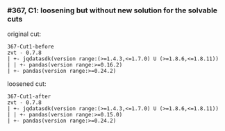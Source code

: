 ### #367, C1: loosening but without new solution for the solvable cuts
original cut:

```
367-Cut1-before
zvt - 0.7.8
| +- jqdatasdk(version range:(>=1.4.3,<=1.7.0) U (>=1.8.6,<=1.8.11))
| | +- pandas(version range:>=0.16.2)
| +- pandas(version range:>=0.24.2)
```




loosened cut:
```
367-Cut1-after
zvt - 0.7.8
| +- jqdatasdk(version range:(>=1.4.3,<=1.7.0) U (>=1.8.6,<=1.8.11))
| | +- pandas(version range:>=0.15.0)
| +- pandas(version range:>=0.24.2)
```



